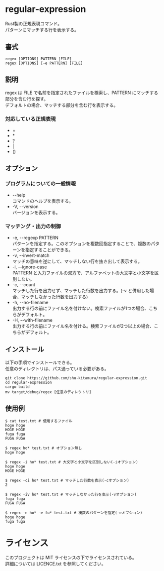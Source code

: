 # regular-expression

Rust製の正規表現コマンド。  
パターンにマッチする行を表示する。  

## 書式  

```text
regex [OPTIONS] PATTERN [FILE]
regex [OPTIONS] [-e PATTERN] [FILE]
```

## 説明

regex は FILE で名前を指定されたファイルを検索し、PATTERN にマッチする部分を含む行を探す。  
デフォルトの場合、マッチする部分を含む行を表示する。  

### 対応している正規表現

- \+
- \*
- ?
- |
- ()

## オプション

### プログラムについての一般情報

* --help  
コマンドのヘルプを表示する。
* -V, --version  
バージョンを表示する。

### マッチング・出力の制御  

* -e, --regexp PATTERN  
パターンを指定する。このオプションを複数回指定することで、複数のパターンを指定することができる。
* -v, --invert-match  
マッチの意味を逆にして、マッチしない行を抜き出して表示する。
* -i, --ignore-case  
PATTERN と入力ファイルの双方で、アルファベットの大文字と小文字を区別しない。
* -c, --count  
マッチした行を出力せず、マッチした行数を出力する。(-v と併用した場合、マッチしなかった行数を出力する)
* -h, --no-filename  
出力する行の前にファイル名を付けない。検索ファイルが1つの場合、こちらがデフォルト。
* -H, --with-filename  
出力する行の前にファイル名を付ける。検索ファイルが2つ以上の場合、こちらがデフォルト。

## インストール

以下の手順でインストールできる。  
任意のディレクトリは、パス通っている必要がある。
```shell
git clone https://github.com/shu-kitamura/regular-expression.git
cd regular-expression
cargo build
mv target/debug/regex [任意のディレクトリ]
```

## 使用例

```shell
$ cat test.txt # 使用するファイル
hoge hoge
HOGE HOGE
fuga fuga
FUGA FUGA

$ regex ho* test.txt # オプション無し
hoge hoge

$ regex -i ho* test.txt # 大文字と小文字を区別しない(-iオプション)
hoge hoge
HOGE HOGE

$ regex -ci ho* test.txt # マッチした行数を表示(-cオプション)
2

$ regex -iv ho* test.txt # マッチしなかった行を表示(-vオプション)
fuga fuga
FUGA FUGA

$ regex -e ho* -e fu* test.txt # 複数のパターンを指定(-eオプション)
hoge hoge
fuga fuga
```

# ライセンス

このプロジェクトは MIT ライセンスの下でライセンスされている。  
詳細については LICENCE.txt を参照してください。
